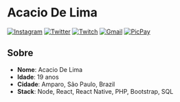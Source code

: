 # Acacio De Lima

[![Instagram](https://img.shields.io/badge/-Instagram-3f729b?style=flat-square&logo=Instagram&logoColor=white)](https://www.instagram.com/acaciolima12/ "Instagram")
[![Twitter](https://img.shields.io/badge/-Twitter-00acee?style=flat-square&logo=Twitter&logoColor=white)](https://twitter.com/limadeacacio "Twitter")
[![Twitch](https://img.shields.io/badge/-Twitch-6441a5?style=flat-square&logo=Twitch&logoColor=white)](https://www.twitch.tv/limazia "Twitch")
[![Gmail](https://img.shields.io/badge/-Gmail-c71610?style=flat-square&logo=Gmail&logoColor=white)](mailto:limadeacacio@gmail.com)
[![PicPay](https://img.shields.io/badge/-PicPay-77dd77?style=flat-square&logo=Unknow&logoColor=white)](https://app.picpay.com/user/limazia "PicPay")

## Sobre

* **Nome**: Acacio De Lima  
* **Idade**: 19 anos
* **Cidade**: Amparo, São Paulo, Brazil
* **Stack**: Node, React, React Native, PHP, Bootstrap, SQL
